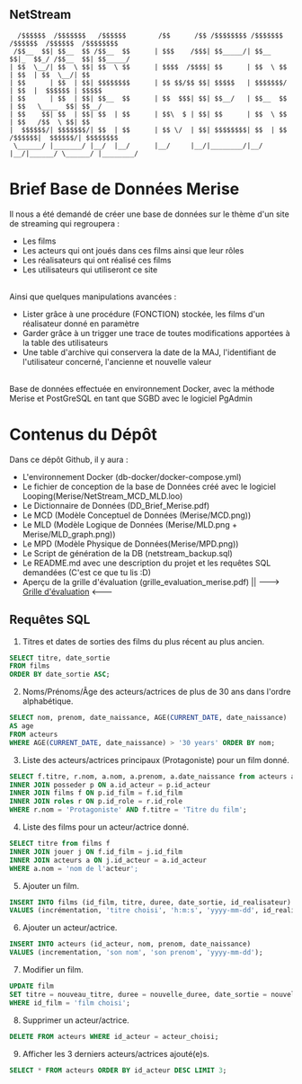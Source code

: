 ## NetStream
```
  /$$$$$$  /$$$$$$$   /$$$$$$        /$$      /$$ /$$$$$$$$ /$$$$$$$  /$$$$$$  /$$$$$$  /$$$$$$$$
 /$$__  $$| $$__  $$ /$$__  $$      | $$$    /$$$| $$_____/| $$__  $$|_  $$_/ /$$__  $$| $$_____/
| $$  \__/| $$  \ $$| $$  \ $$      | $$$$  /$$$$| $$      | $$  \ $$  | $$  | $$  \__/| $$      
| $$      | $$  | $$| $$$$$$$$      | $$ $$/$$ $$| $$$$$   | $$$$$$$/  | $$  |  $$$$$$ | $$$$$   
| $$      | $$  | $$| $$__  $$      | $$  $$$| $$| $$__/   | $$__  $$  | $$   \____  $$| $$__/   
| $$    $$| $$  | $$| $$  | $$      | $$\  $ | $$| $$      | $$  \ $$  | $$   /$$  \ $$| $$      
|  $$$$$$/| $$$$$$$/| $$  | $$      | $$ \/  | $$| $$$$$$$$| $$  | $$ /$$$$$$|  $$$$$$/| $$$$$$$$
 \______/ |_______/ |__/  |__/      |__/     |__/|________/|__/  |__/|______/ \______/ |________/
 ``` 

# Brief Base de Données Merise

Il nous a été demandé de créer une base de données sur le thème d'un site de streaming qui regroupera :
<ul>
  <li>Les films</li>
  <li>Les acteurs qui ont joués dans ces films ainsi que leur rôles</li>
  <li>Les réalisateurs qui ont réalisé ces films</li>
  <li>Les utilisateurs qui utiliseront ce site</li>
</ul>
  <br>
  Ainsi que quelques manipulations avancées :
<ul>
  <li>Lister grâce à une procédure (FONCTION) stockée, les films d'un réalisateur donné en paramètre</li>
  <li>Garder grâce à un trigger une trace de toutes modifications apportées à la table des utilisateurs</li>
  <li>Une table d'archive qui conservera la date de la MAJ, l'identifiant de l'utilisateur concerné, l'ancienne et nouvelle valeur</li>
</ul>
<br>
Base de données effectuée en environnement Docker, avec la méthode Merise et PostGreSQL en tant que SGBD avec le logiciel PgAdmin

# Contenus du Dépôt

Dans ce dépôt Github, il y aura :
<ul>
  <li>L'environnement Docker (db-docker/docker-compose.yml)</li>
  <li>Le fichier de conception de la base de Données créé avec le logiciel Looping(Merise/NetStream_MCD_MLD.loo)</li>
  <li>Le Dictionnaire de Données (DD_Brief_Merise.pdf)</li>
  <li>Le MCD (Modèle Conceptuel de Données (Merise/MCD.png))</li>
  <li>Le MLD (Modèle Logique de Données (Merise/MLD.png + Merise/MLD_graph.png))</li>
  <li>Le MPD (Modèle Physique de Données(Merise/MPD.png))</li>
  <li>Le Script de génération de la DB (netstream_backup.sql)</li>
  <li>Le README.md avec une description du projet et les requêtes SQL demandées (C'est ce que tu lis :D)
  <li>Aperçu de la grille d'évaluation (grille_evaluation_merise.pdf) || ---> <a href="https://docs.google.com/spreadsheets/d/147PGlYBUetaSLrmVvML7RWyfWAi7CRKdZ2ER823TZco/edit?usp=sharing">Grille d'évaluation</a> <---</li>
</ul>

## Requêtes SQL

1. Titres et dates de sorties des films du plus récent au plus ancien.

``` sql 
SELECT titre, date_sortie 
FROM films 
ORDER BY date_sortie ASC;
```

2. Noms/Prénoms/Âge des acteurs/actrices de plus de 30 ans dans l'ordre alphabétique.

``` sql
SELECT nom, prenom, date_naissance, AGE(CURRENT_DATE, date_naissance) 
AS age 
FROM acteurs 
WHERE AGE(CURRENT_DATE, date_naissance) > '30 years' ORDER BY nom;
```

3. Liste des acteurs/actrices principaux (Protagoniste) pour un film donné.

``` sql
SELECT f.titre, r.nom, a.nom, a.prenom, a.date_naissance from acteurs a
INNER JOIN posseder p ON a.id_acteur = p.id_acteur
INNER JOIN films f ON p.id_film = f.id_film
INNER JOIN roles r ON p.id_role = r.id_role
WHERE r.nom = 'Protagoniste' AND f.titre = 'Titre du film';
```

4. Liste des films pour un acteur/actrice donné.

``` sql
SELECT titre from films f
INNER JOIN jouer j ON f.id_film = j.id_film
INNER JOIN acteurs a ON j.id_acteur = a.id_acteur
WHERE a.nom = 'nom de l'acteur';
```

5. Ajouter un film.

``` sql  
INSERT INTO films (id_film, titre, duree, date_sortie, id_realisateur)
VALUES (incrémentation, 'titre choisi', 'h:m:s', 'yyyy-mm-dd', id_realisateur);
```

6. Ajouter un acteur/actrice.

``` sql 
INSERT INTO acteurs (id_acteur, nom, prenom, date_naissance)
VALUES (incrementation, 'son nom', 'son prenom', 'yyyy-mm-dd');
```

7. Modifier un film.

``` sql 
UPDATE film
SET titre = nouveau_titre, duree = nouvelle_duree, date_sortie = nouvelle_date, id_realisateur = nouveau_realisateur
WHERE id_film = 'film choisi';
```

8. Supprimer un acteur/actrice.

``` sql  
DELETE FROM acteurs WHERE id_acteur = acteur_choisi;
```

9. Afficher les 3 derniers acteurs/actrices ajouté(e)s.

``` sql  
SELECT * FROM acteurs ORDER BY id_acteur DESC LIMIT 3;
```